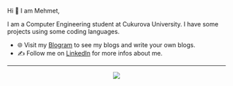 
Hi 👋 I am Mehmet, 

I am a Computer Engineering student at Cukurova University. I have some projects using some coding languages.

- 🌐 Visit my [Blogram](https://www.blogram.com.tr) to see my blogs and write your own blogs.
- ✍️ Follow me on [LinkedIn](https://www.linkedin.com/in/mehmet-dora-699a02226) for more infos about me.

---
<p align="center">
  <img src="https://github-readme-stats.vercel.app/api?username=Mehmetdora&show_icons=true&theme=highcontrast" width="%70">
</p>

